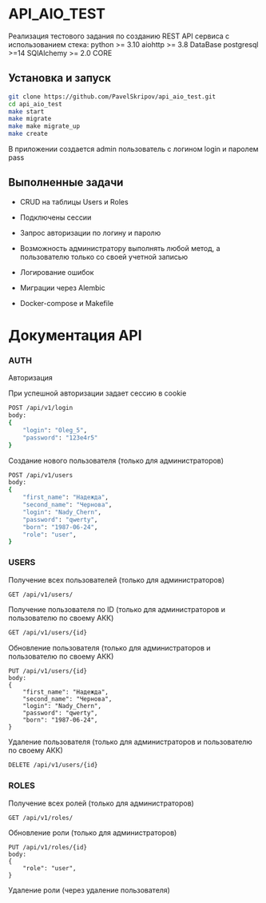 # API_AIO_TEST
Реализация тестового задания по созданию REST API сервиса с использованием
стека:
python >= 3.10
aiohttp >= 3.8
DataBase postgresql >=14
SQlAlchemy >= 2.0 CORE

## Установка и запуск

```sh
git clone https://github.com/PavelSkripov/api_aio_test.git
cd api_aio_test
make start
make migrate
make make migrate_up
make create

```
В приложении создается admin пользователь с логином login и паролем pass


## Выполненные задачи

- CRUD на таблицы Users и Roles

- Подключены сессии

- Запрос авторизации по логину и паролю

- Возможность администратору выполнять любой метод, а пользователю только со своей учетной записью

- Логирование ошибок

- Миграции через Alembic

- Docker-compose и Makefile



# Документация API


### AUTH

Авторизация

При успешной авторизации задает сессию в cookie
```sh
POST /api/v1/login
body:
{
    "login": "Oleg_5",
    "password": "123e4r5"
}
```

Создание нового пользователя (только для администраторов)

```sh
POST /api/v1/users
body:
{
    "first_name": "Надежда",
    "second_name": "Чернова",
    "login": "Nady_Chern",
    "password": "qwerty",
    "born": "1987-06-24",
    "role": "user",
}
```

### USERS

Получение всех пользователей (только для администраторов)
```sh
GET /api/v1/users/
```

Получение пользователя по ID (только для администраторов и 
пользователю по своему АКК)
```sh
GET /api/v1/users/{id}
```

Обновление пользователя (только для администраторов и 
пользователю по своему АКК)
```
PUT /api/v1/users/{id}
body:
{
    "first_name": "Надежда",
    "second_name": "Чернова",
    "login": "Nady_Chern",
    "password": "qwerty",
    "born": "1987-06-24",
}
```

Удаление пользователя (только для администраторов и 
пользователю по своему АКК)
```sh
DELETE /api/v1/users/{id}
```

### ROLES

Получение всех ролей (только для администраторов)
```sh
GET /api/v1/roles/
```

Обновление роли (только для администраторов)
```
PUT /api/v1/roles/{id}
body:
{
    "role": "user",
}
```

Удаление роли (через удаление пользователя)